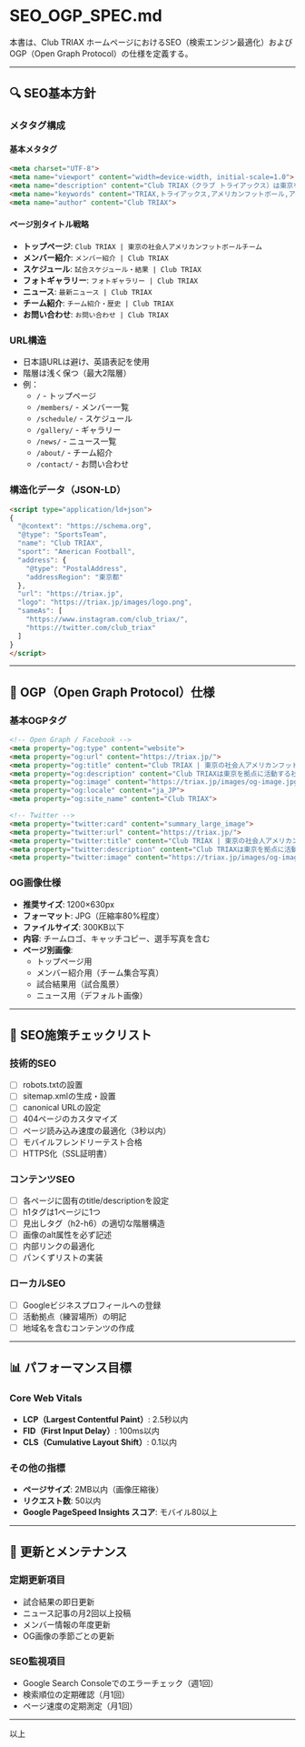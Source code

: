 # SEO_OGP_SPEC.md

本書は、Club TRIAX ホームページにおけるSEO（検索エンジン最適化）およびOGP（Open Graph Protocol）の仕様を定義する。

---

## 🔍 SEO基本方針

### メタタグ構成

#### 基本メタタグ
```html
<meta charset="UTF-8">
<meta name="viewport" content="width=device-width, initial-scale=1.0">
<meta name="description" content="Club TRIAX（クラブ トライアックス）は東京を拠点に活動する社会人アメリカンフットボールチーム。選手募集中。試合情報、メンバー紹介、活動内容をご覧いただけます。">
<meta name="keywords" content="TRIAX,トライアックス,アメリカンフットボール,アメフト,社会人,東京,Xリーグ,選手募集">
<meta name="author" content="Club TRIAX">
```

#### ページ別タイトル戦略
- **トップページ**: `Club TRIAX | 東京の社会人アメリカンフットボールチーム`
- **メンバー紹介**: `メンバー紹介 | Club TRIAX`
- **スケジュール**: `試合スケジュール・結果 | Club TRIAX`
- **フォトギャラリー**: `フォトギャラリー | Club TRIAX`
- **ニュース**: `最新ニュース | Club TRIAX`
- **チーム紹介**: `チーム紹介・歴史 | Club TRIAX`
- **お問い合わせ**: `お問い合わせ | Club TRIAX`

### URL構造
- 日本語URLは避け、英語表記を使用
- 階層は浅く保つ（最大2階層）
- 例：
  - `/` - トップページ
  - `/members/` - メンバー一覧
  - `/schedule/` - スケジュール
  - `/gallery/` - ギャラリー
  - `/news/` - ニュース一覧
  - `/about/` - チーム紹介
  - `/contact/` - お問い合わせ

### 構造化データ（JSON-LD）
```html
<script type="application/ld+json">
{
  "@context": "https://schema.org",
  "@type": "SportsTeam",
  "name": "Club TRIAX",
  "sport": "American Football",
  "address": {
    "@type": "PostalAddress",
    "addressRegion": "東京都"
  },
  "url": "https://triax.jp",
  "logo": "https://triax.jp/images/logo.png",
  "sameAs": [
    "https://www.instagram.com/club_triax/",
    "https://twitter.com/club_triax"
  ]
}
</script>
```

---

## 📱 OGP（Open Graph Protocol）仕様

### 基本OGPタグ
```html
<!-- Open Graph / Facebook -->
<meta property="og:type" content="website">
<meta property="og:url" content="https://triax.jp/">
<meta property="og:title" content="Club TRIAX | 東京の社会人アメリカンフットボールチーム">
<meta property="og:description" content="Club TRIAXは東京を拠点に活動する社会人アメリカンフットボールチーム。選手募集中。">
<meta property="og:image" content="https://triax.jp/images/og-image.jpg">
<meta property="og:locale" content="ja_JP">
<meta property="og:site_name" content="Club TRIAX">

<!-- Twitter -->
<meta property="twitter:card" content="summary_large_image">
<meta property="twitter:url" content="https://triax.jp/">
<meta property="twitter:title" content="Club TRIAX | 東京の社会人アメリカンフットボールチーム">
<meta property="twitter:description" content="Club TRIAXは東京を拠点に活動する社会人アメリカンフットボールチーム。選手募集中。">
<meta property="twitter:image" content="https://triax.jp/images/og-image.jpg">
```

### OG画像仕様
- **推奨サイズ**: 1200×630px
- **フォーマット**: JPG（圧縮率80%程度）
- **ファイルサイズ**: 300KB以下
- **内容**: チームロゴ、キャッチコピー、選手写真を含む
- **ページ別画像**:
  - トップページ用
  - メンバー紹介用（チーム集合写真）
  - 試合結果用（試合風景）
  - ニュース用（デフォルト画像）

---

## 🎯 SEO施策チェックリスト

### 技術的SEO
- [ ] robots.txtの設置
- [ ] sitemap.xmlの生成・設置
- [ ] canonical URLの設定
- [ ] 404ページのカスタマイズ
- [ ] ページ読み込み速度の最適化（3秒以内）
- [ ] モバイルフレンドリーテスト合格
- [ ] HTTPS化（SSL証明書）

### コンテンツSEO
- [ ] 各ページに固有のtitle/descriptionを設定
- [ ] h1タグは1ページに1つ
- [ ] 見出しタグ（h2-h6）の適切な階層構造
- [ ] 画像のalt属性を必ず記述
- [ ] 内部リンクの最適化
- [ ] パンくずリストの実装

### ローカルSEO
- [ ] Googleビジネスプロフィールへの登録
- [ ] 活動拠点（練習場所）の明記
- [ ] 地域名を含むコンテンツの作成

---

## 📊 パフォーマンス目標

### Core Web Vitals
- **LCP（Largest Contentful Paint）**: 2.5秒以内
- **FID（First Input Delay）**: 100ms以内
- **CLS（Cumulative Layout Shift）**: 0.1以内

### その他の指標
- **ページサイズ**: 2MB以内（画像圧縮後）
- **リクエスト数**: 50以内
- **Google PageSpeed Insights スコア**: モバイル80以上

---

## 🔄 更新とメンテナンス

### 定期更新項目
- 試合結果の即日更新
- ニュース記事の月2回以上投稿
- メンバー情報の年度更新
- OG画像の季節ごとの更新

### SEO監視項目
- Google Search Consoleでのエラーチェック（週1回）
- 検索順位の定期確認（月1回）
- ページ速度の定期測定（月1回）

---

以上